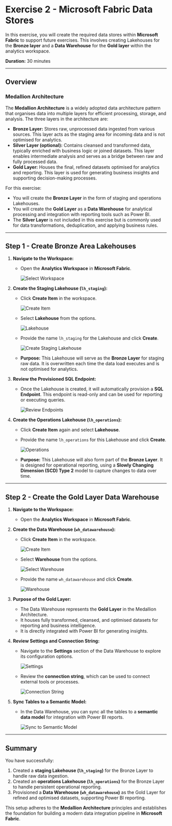 # Exercise 2 - Microsoft Fabric Data Stores

In this exercise, you will create the required data stores within **Microsoft Fabric** to support future exercises. This involves creating Lakehouses for the **Bronze layer** and a **Data Warehouse** for the **Gold layer** within the analytics workspace.

**Duration:** 30 minutes

---

## **Overview**

### **Medallion Architecture**
The **Medallion Architecture** is a widely adopted data architecture pattern that organises data into multiple layers for efficient processing, storage, and analysis. The three layers in the architecture are:

- **Bronze Layer:** Stores raw, unprocessed data ingested from various sources. This layer acts as the staging area for incoming data and is not optimised for analytics.
- **Silver Layer (optional):** Contains cleansed and transformed data, typically enriched with business logic or joined datasets. This layer enables intermediate analysis and serves as a bridge between raw and fully processed data.
- **Gold Layer:** Houses the final, refined datasets optimised for analytics and reporting. This layer is used for generating business insights and supporting decision-making processes.

For this exercise:
- You will create the **Bronze Layer** in the form of staging and operations Lakehouses.
- You will create the **Gold Layer** as a **Data Warehouse** for analytical processing and integration with reporting tools such as Power BI.
- The **Silver Layer** is not included in this exercise but is commonly used for data transformations, deduplication, and applying business rules.

---

## **Step 1 - Create Bronze Area Lakehouses**

1. **Navigate to the Workspace:**
   - Open the **Analytics Workspace** in **Microsoft Fabric**.

     ![Select Workspace](../../media/Create%20Data%20Stores/create%20data%20stores%20-%20(1).png)

2. **Create the Staging Lakehouse (`lh_staging`):**
   - Click **Create Item** in the workspace.
   
     ![Create Item](../../media/Create%20Data%20Stores/create%20data%20stores%20-%20(2).png)
   - Select **Lakehouse** from the options.

     ![Lakehouse](../../media/Create%20Data%20Stores/create%20data%20stores%20-%20(4).png)
   - Provide the name `lh_staging` for the Lakehouse and click **Create**.

     ![Create Staging Lakehouse](../../media/Create%20Data%20Stores/create%20data%20stores%20-%20(4).png)

   - **Purpose:** This Lakehouse will serve as the **Bronze Layer** for staging raw data. It is overwritten each time the data load executes and is not optimised for analytics.

3. **Review the Provisioned SQL Endpoint:**
   - Once the Lakehouse is created, it will automatically provision a **SQL Endpoint**. This endpoint is read-only and can be used for reporting or executing queries.
   
     ![Review Endpoints](../../media/Create%20Data%20Stores/create%20data%20stores%20-%20(5).png)

4. **Create the Operations Lakehouse (`lh_operations`):**
   - Click **Create Item** again and select **Lakehouse**.
   - Provide the name `lh_operations` for this Lakehouse and click **Create**.

     ![Operations](../../media/Create%20Data%20Stores/create%20data%20stores%20-%20(7).png)

   - **Purpose:** This Lakehouse will also form part of the **Bronze Layer**. It is designed for operational reporting, using a **Slowly Changing Dimension (SCD) Type 2** model to capture changes to data over time.

---

## **Step 2 - Create the Gold Layer Data Warehouse**

1. **Navigate to the Workspace:**
   - Open the **Analytics Workspace** in **Microsoft Fabric**.

2. **Create the Data Warehouse (`wh_datawarehouse`):**
   - Click **Create Item** in the workspace.
   
     ![Create Item](../../media/Create%20Data%20Stores/create%20data%20stores%20-%20(2).png)
   - Select **Warehouse** from the options.

     ![Select Warehouse](../../media/Create%20Data%20Stores/create%20data%20stores%20-%20(9).png)
   - Provide the name `wh_datawarehouse` and click **Create**.

     ![Warehouse](../../media/Create%20Data%20Stores/create%20data%20stores%20-%20(10).png)

3. **Purpose of the Gold Layer:**
   - The Data Warehouse represents the **Gold Layer** in the Medallion Architecture.
   - It houses fully transformed, cleansed, and optimised datasets for reporting and business intelligence.
   - It is directly integrated with Power BI for generating insights.

4. **Review Settings and Connection String:**
   - Navigate to the **Settings** section of the Data Warehouse to explore its configuration options.

     ![Settings](../../media/Create%20Data%20Stores/create%20data%20stores%20-%20(11).png)
   - Review the **connection string**, which can be used to connect external tools or processes.

     ![Connection String](../../media/Create%20Data%20Stores/create%20data%20stores%20-%20(12).png)

5. **Sync Tables to a Semantic Model:**
   - In the Data Warehouse, you can sync all the tables to a **semantic data model** for integration with Power BI reports.
   
     ![Sync to Semantic Model](../../media/Create%20Data%20Stores/create%20data%20stores%20-%20(13).png)

---

## **Summary**

You have successfully:
1. Created a **staging Lakehouse (`lh_staging`)** for the Bronze Layer to handle raw data ingestion.
2. Created an **operations Lakehouse (`lh_operations`)** for the Bronze Layer to handle persistent operational reporting.
3. Provisioned a **Data Warehouse (`wh_datawarehouse`)** as the Gold Layer for refined and optimised datasets, supporting Power BI reporting.

This setup adheres to the **Medallion Architecture** principles and establishes the foundation for building a modern data integration pipeline in **Microsoft Fabric**.
